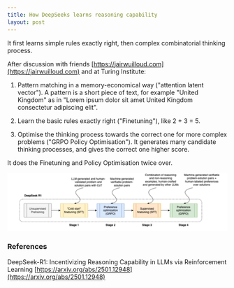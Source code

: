 ```yaml
---
title: How DeepSeeks learns reasoning capability
layout: post
---
```


It first learns simple rules exactly right, then complex combinatorial thinking process.

After discussion with friends [https://jairwuilloud.com](https://jairwuilloud.com) and at Turing Institute:

1. Pattern matching in a memory-economical way ("attention latent vector"). A pattern is a short piece of text, for example "United Kingdom" as in "Lorem ipsum dolor sit amet United Kingdom consectetur adipiscing elit".

2. Learn the basic rules exactly right ("Finetuning"), like 2 + 3 = 5.

3. Optimise the thinking process towards the correct one for more complex problems ("GRPO Policy Optimisation"). It generates many candidate thinking processes, and gives the correct one higher score.

It does the Finetuning and Policy Optimisation twice over.

![DeepSeek-R1 training](/assets/2025-DeepSeek-R1/deepseek-training.png)


### References
DeepSeek-R1: Incentivizing Reasoning Capability in LLMs via Reinforcement Learning [https://arxiv.org/abs/2501.12948](https://arxiv.org/abs/2501.12948)


